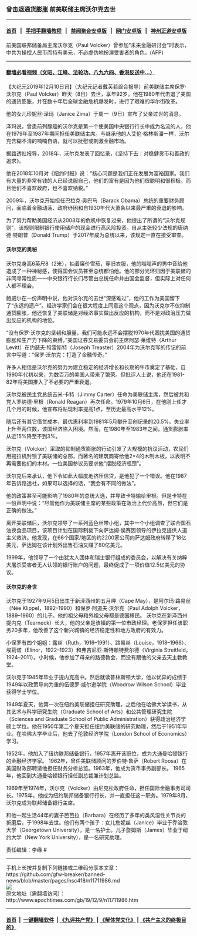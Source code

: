 ### 曾击退通货膨胀 前美联储主席沃尔克去世
------------------------

#### [首页](https://github.com/gfw-breaker/banned-news/blob/master/README.md) &nbsp;&nbsp;|&nbsp;&nbsp; [手把手翻墙教程](https://github.com/gfw-breaker/guides/wiki) &nbsp;&nbsp;|&nbsp;&nbsp; [禁闻聚合安卓版](https://github.com/gfw-breaker/bn-android) &nbsp;&nbsp;|&nbsp;&nbsp; [网门安卓版](https://github.com/oGate2/oGate) &nbsp;&nbsp;|&nbsp;&nbsp; [神州正道安卓版](https://github.com/SzzdOgate/update) 



<div><img alt="" class="aligncenter wp-post-image" src="http://i.epochtimes.com/assets/uploads/2009/04/90402142345789-600x400.jpg"/>
<div class="red16 caption">
 前美国联邦储备局主席沃尔克（Paul Volcker）曾参加“未来金融研讨会”时表示，中共为操控人民币而持有美元，不必虚伪地扮演受害者的角色。(AFP)
</div>
</div><hr/>

#### [翻墙必看视频（文昭、江峰、法轮功、八九六四、香港反送中...）](https://github.com/gfw-breaker/banned-news/blob/master/pages/link3.md)

<div><p>
 【大纪元2019年12月10日讯】（大纪元记者戴芙若综合报导）前美联储主席保罗‧沃尔克（Paul Volcker）昨天（8日）去世，享年92岁。他在1980年代击退了美国的通货膨胀，并在数十年后全球金融危机爆发时，进行了艰难的华尔街改革。
</p>
<p>
 他的女儿珍妮丝‧泽玛（Janice Zima）于周一（9日）宣布了父亲过世的消息。
</p>
<p>
 泽玛说，曾患前列腺癌的沃尔克是第一个使美国中央银行行长中成为名流的人，他在1979年至1987年期间担任美联储主席。与继承他的人艾伦‧格林斯潘一样，沃尔克含糊不清的喃喃自语，就可以抚慰或刺激金融市场。
</p>
<p>
 据路透社报导，2018年，沃尔克发表了回忆录，《坚持下去：对稳健货币和善政的追求》。
</p>
<p>
 他在2018年10月对《纽约时报》说：“核心问题是我们正在发展为富裕国家。我们有大量的非常有钱的人已经说服自己，他们的富有是因为他们很聪明和很积极。而且他们不喜欢政府，也不喜欢纳税。”
</p>
<p>
 2009年，沃尔克开始担任巴拉克‧奥巴马（Barack Obama）总统的重要财务顾问，面临着金融动荡、政府纾困和自1930年代大萧条以来最严重的衰退的影响。
</p>
<p>
 为了努力帮助美国经济从2008年的危机中恢复过来，他提出了所谓的“沃尔克规则”，该规则限制银行使用储户的现金进行高风险投资。自从主张较少法规的唐纳德‧特朗普（Donald Trump）于2017年成为总统以来，该规定一直在接受审查。
</p>
<h4>
 沃尔克的奥秘
</h4>
<p>
 沃尔克身高6英尺8（2米），抽着廉价雪茄，穿旧衣服，他的嗡嗡声的男中音给他造成了一种神秘感，使得国会议员甚至总统都怕他。他的部分光环归因于美联储的非同寻常性质——中央银行行长们尽管由总统任命并由国会监督，但实际上对任何人都不理会。
</p>
<p>
 鲍威尔在一份声明中说，他对沃尔克的去世“深感难过”，他的工作为美国留下了“永远的遗产”。经济学家们会在很大程度上同意这个观点，因为沃克尔不仅抑制通货膨胀，他还恢复了美联储是对经济事实做出反应的机构，而不是对政治压力做出反应的机构的地位。
</p>
<p>
 “没有保罗‧沃尔克的坚韧和胆量，我们可能永远不会摆脱1970年代困扰美国的通货膨胀和生产力下降的束缚，”美国证券交易委员会前主席阿瑟‧莱维特（Arthur Levitt）在约瑟夫‧特雷斯特（Joseph Treaster）2004年为沃尔克写的传记的前言中写道：“保罗‧沃尔克：打造了金融传奇。”
</p>
<p>
 许多人相信是沃尔克的努力为建立稳定的经济增长和长期的牛市奠定了基础，自1990年代初以来，为数百万的美国人带来了繁荣。但批评人士说，他还在1981-82年将美国推入了不必要的严重衰退。
</p>
<p>
 沃尔克被民主党总统吉米‧卡特（Jimmy Carter）任命为美联储主席，然后被共和党人罗纳德‧里根（Ronald Reagan）再次任命。1979年10月6日，在他刚上任才几个月的时候，他宣布将贴现利率提高1点，至历史最高水平12%。
</p>
<p>
 随后还有其它借贷成本，最优惠利率到1981年5月攀升至创纪录的20.5%。失业率上升至两位数，该国经济陷入困境。然而，在1980年至1983年之间，通货膨胀率从近15%降至不到3%。
</p>
<p>
 沃尔克（Volcker）采取的抑制通货膨胀的行动引发了大规模的抗议活动，农民们用拖拉机封锁了美联储的总部，而著名的建筑商寄给他2×4的木制木板，以表明不再需要他们的木材。一位美国参议员要求他“摆脱经济瓶颈”。
</p>
<p>
 沃尔克后来承认，他下令如此大幅度地挤压信贷，是他犯了一个错误。他在1987年告诉路透社，如果可以选择的话，“我会有不同的做法”。
</p>
<p>
 他的政策甚至可能影响了1980年的总统大选，并导致卡特输给里根。但是卡特在一份声明中说：“尽管他作为美联储主席的某些政策在政治上代价高昂，但它们是正确的做法。”
</p>
<p>
 离开美联储后，沃尔克领导了一系列蓝色丝带小组，其中一个小组调查了联合国石油换食品项目，该项目计划在国际制裁下向萨达姆‧侯赛因领导的伊拉克提供人道主义救济。他发现，在66个国家/地区的约2200家公司向萨达姆政府转移了18亿美元，萨达姆在该计划外出售石油又赚了80亿美元。
</p>
<p>
 1999年，他领导了一个由犹太人团体和瑞士银行组成的委员会，以解决有关纳粹大屠杀受害者无人认领的银行账户的问题，最终促成了一项价值12.5亿美元的协议。
</p>
<h4>
 沃尔克的身世
</h4>
<p>
 沃尔克于1927年9月5日出生于新泽西州的五月岬（Cape May），是阿尔玛‧路易丝（Née Klippel，1892–1990）和保罗‧阿道夫‧沃尔克（Paul Adolph Volcker，1889–1960）的儿子。他的祖父母和外祖父母都是德国移民。 沃尔克在新泽西州提内克（Tearneck）长大，他的父亲是该镇的第一位市政经理。老保罗担任该职务20多年，他改善了这个新兴城镇的经济稳定性和地方政府的有效力。
</p>
<p>
 小保罗有四个姐姐：露丝（Ruth，1916–1991）、路易丝（Louise，1918–1966）、埃莉诺（Elinor，1922–1923）和弗吉尼亚‧斯特赖特费尔德（Virginia Streitfeld，1924–2011）。小时候，他参加了母亲的路德教会，而没有跟他的父亲去天主教教堂。
</p>
<p>
 沃尔克于1945年毕业于提内克高中。然后就读普林斯顿大学，他以优异的成绩于1949年以政策导向为重的伍德罗‧威尔逊学院（Woodrow Wilson School）毕业获得学士学位。
</p>
<p>
 1949年夏天，他第一次在纽约美联储担任研究助理，之后他在哈佛大学读书，从其艺术与科学研究生院（Graduate School of Arts）和公共管理研究生院（Sciences and Graduate School of Public Administration）获得政治经济学硕士学位。他在1950年第二个夏天担任纽约美联储的研究助理，然后于1951年毕业。在哈佛大学毕业后，他去了伦敦经济学院（London School of Economics）学习。
</p>
<p>
 1952年，他加入了纽约联邦储备银行，1957年离开该职位，成为大通曼哈顿银行的金融经济学家。 1962年，曾任美联储顾问的罗伯特‧鲁萨（Robert Roosa）在美国财政部聘请他担任财务分析总监。1963年，他成为货币事务副部长。 1965年，他回到大通曼哈顿银行担任副总裁兼计划总监。
</p>
<p>
 1969年至1974年，沃尔克（Volcker）由尼克松政府任命，担任国际金融事务司司长。1975年，他成为纽约联邦储备银行行长，并一直担任这一职务。1979年8月，沃尔克成为联邦储备银行主席。
</p>
<p>
 和他一起生活44年的妻子芭芭拉（Barbara）在经历了多年的类风湿性关节炎的折磨后，于1998年去世。他们有两个孩子：女儿詹妮丝（Janice）毕业于乔治敦大学（Georgetown University），是一名护士。儿子詹姆斯（James）毕业于纽约大学（New York University），是一名研究助理。
</p>
<p>
 责任编辑：李缘 #
</p>
</div>
<hr/>
手机上长按并复制下列链接或二维码分享本文章：<br/>
https://github.com/gfw-breaker/banned-news/blob/master/pages/nsc418/n11711986.md <br/>
<a href='https://github.com/gfw-breaker/banned-news/blob/master/pages/nsc418/n11711986.md'><img src='https://github.com/gfw-breaker/banned-news/blob/master/pages/nsc418/n11711986.md.png'/></a> <br/>
原文地址（需翻墙访问）：http://www.epochtimes.com/gb/19/12/9/n11711986.htm


------------------------
#### [首页](https://github.com/gfw-breaker/banned-news/blob/master/README.md) &nbsp;|&nbsp; [一键翻墙软件](https://github.com/gfw-breaker/nogfw/blob/master/README.md) &nbsp;| [《九评共产党》](https://github.com/gfw-breaker/9ping.md/blob/master/README.md#九评之一评共产党是什么) | [《解体党文化》](https://github.com/gfw-breaker/jtdwh.md/blob/master/README.md) | [《共产主义的终极目的》](https://github.com/gfw-breaker/gczydzjmd.md/blob/master/README.md)


<img src='http://gfw-breaker.win/banned-news/pages/nsc418/n11711986.md' width='0px' height='0px'/>